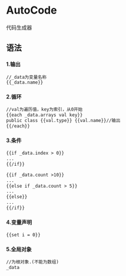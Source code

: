 # AutoCode
代码生成器

## 语法

#### 1.输出

~~~html
//_data为变量名称
{{_data.name}}
~~~

#### 2.循环

~~~html
//val为遍历值，key为索引，从0开始
{{each _data.arrays val key}}
public class {{val.type}} {{val.name}}//输出
{{/each}}
~~~

#### 3.条件

~~~html
{{if _data.index > 0}}
...
{{/if}}

{{if _data.count >10}}
...
{{else if _data.count > 5}}
...
{{else}}
...
{{/if}}
~~~

#### 4.变量声明

~~~html
{{set i = 0}}
~~~

#### 5.全局对象

~~~html
//为根对象.(不能为数组)
_data
~~~